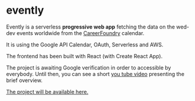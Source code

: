 # evently

Evently is a serverless **progressive web app** fetching the data on the wed-dev events worldwide from the [CareerFoundry](https://careerfoundry.com) calendar. 

It is using the Google API Calendar, OAuth, Serverless and AWS.

The frontend has been built with React (with Create React App).

The project is awaiting Google verification in order to accessible by everybody. Until then, you can see a short [you tube video](https://www.youtube.com/watch?v=5f6Yiwf22PE) presenting the brief overview.

[The project will be available here.](https://wojtek-lukowski.github.io/evently/)





<!-- SHOW/HIDE AN EVENT'S DETAILS

User story:

As a user, I want to be able to expand and collapse the events cards, so that I will am able to look at these that are of the most interest for me.


Scenario 1: An event element is collapsed by default
Given the events have been listed
When user selects a city
Then all event elements should be collapsed

Scenario 2: User can expand an event to see its details
Given the list of collapsed event elements has been displayed
When user selects an element
Then the element will expand showing the details of the event

Scenario 3: User can collapse an event to hide its details
Given the event element is expanded
When user clicks on it
Then the element will collapse

FEATURE 3: SPECIFY NUMBER OF EVENTS
User Story: 
As a user I want to be able to set the number of events to be displayed, so that  I do not use too much mobile data and I am not overwhelmed by seeing too many events at a time.
Scenario 1: When user hasn’t specified a number, 32 is the default number
Given the user did not set the desired number of events to be displayed at a time
When the events are displayed
Then 32 events will be displayed

Scenario 2: User can change the number of events they want to see
Given the user set the desired number of events to be displayed at a time
When the events are displayed
Then the desired (set by user) number of events will be displayed

FEATURE 4: USE THE APP WHEN OFFLINE
As a user, I want to be able to re-check the list of the events (to refresh my memory) even if I am off-line, so that I do not waste my mobile data for loading the same information couple of times.
Scenario 1: Show cached data when there’s no internet connection
Given the user opened the app
When there is no internet connection
Then the cache data will be displayed

Scenario 2: Show error when user changes the settings (city, time range)
Given the user opened the app and there is no internet connection
When user changes the settings (e.g. city)
Then the error will be displayed

FEATURE 5: DATA VISUALIZATION
As a visually oriented person, I want my app to show the graphs with data, so that I can immediately understand the most crucial part of it, without the need to read whole text. 
Scenario 1: Show a chart with the number of upcoming events in each city
Given the user selected the city
When the list of events is displayed
Then there will be also graphs/charts showing the number of upcoming events -->
